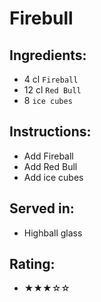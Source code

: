 # Firebull

## Ingredients:
- 4 cl `Fireball`
- 12 cl `Red Bull`
- 8 `ice cubes`

## Instructions:
- Add Fireball
- Add Red Bull
- Add ice cubes

## Served in:
- Highball glass

## Rating:
- ★★★☆☆